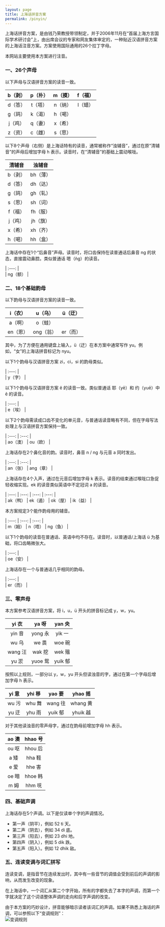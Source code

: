 ```yaml
---
layout: page
title: 上海话拼音方案
permalink: /pinyin/
---             
```


上海话拼音方案，是由钱乃荣教授带领制定，并于2006年11月在“首届上海方言国际学术研讨会”上，由出席会议的专家和网友集体审定的，一种贴近汉语拼音方案的上海话注音方案。方案使用国际通用的26个拉丁字母。              

本网站主要使用本方案进行注音。                              

### 一、26个声母                

以下声母与汉语拼音方案的读音一致。              

| b（剥） | p（朴） | m（摸） | f（福） |                                       
| :---: | :---: | :---: | :---: |                       
| d（答） | t（塔） | n（纳） | l（蜡） |                               
| g（鸽） | k（渴） | h（喝） |  |                        
| j（鸡） | q（妻） | x（希） |  |               
| z（资） | c（雌） | s（思） |  |               

以下8个声母（右侧）是上海话特有的读音，通常被称作“浊辅音”，通过在原“清辅音”的声母后增加字母 h 表示。读音时，在“清辅音”的基础上震动喉咙。                     

| 清辅音 | 浊辅音 |             
| :---: | :---: |               
| b（剥） | bh（薄） |             
| d（答） | dh（达） |             
| g（鸽） | gh（轧） |             
| s（思） | sh（词） |             
| f（福） | fh（服） |             
| j（鸡） | jh（旗） |             
| x（希） | xh（齐） |             
| h（喝） | hh（盒） |             

上海话中存在1个“后鼻音”声母。读音时，将口齿保持在读普通话后鼻音 ng 的状态，直接震动鼻腔。类似普通话 嗯（ǹg）的读音。               

| :---: |               
| ng（额） |             

### 二、18个基础韵母                

以下韵母与汉语拼音方案的读音一致。                

| i（衣） | u（乌） | ü（迂） |                
| :---: | :---: | :---: |                           
| a（啊） | o（蛙） |  |                
| en（恩） | ong（翁） | er（而） |             

其中，为了方便在通用键盘上输入，ü（迂）在本方案中通常写作 yu。例如，“女”的上海话拼音标记为 nyu。                  

以下1个韵母与汉语拼音方案 zi，ci，si 的韵母类似。                           

| :---: |               
| y（字） |                      

以下1个韵母与汉语拼音方案 ê 的读音一致。类似普通话 耶（yē）和 约（yuē）中 ê 的读音。            

| :---: |              
| e（埃） |                    

以下2个韵母需读成口齿不变化的单元音，与普通话读音略有不同，但在字母写法处理上与汉语拼音方案保持一致。                  

| :---: | :---: |                            
| ao（澳） | ou（欧） |             

上海话存在2个鼻化音的韵。读音时，鼻音 n / ng 与元音 a 同时发出。                                                      

| :---: | :---: |                            
| an（张） | ang（章） |                

上海话存在4个入声，通过在元音后增加字母 k 表示。读音的结束通过喉咙口急促轻收缩实现。ek 的读音类似英语中不定冠词 a 的读音。                        

| :---: | :---: | :---: | :---: |                               
| ak（鸭） | ek（遏） | ok（屋） | ik（益） |               

本方案规定3个能作韵母用的辅音。                     

| :---: | :---: | :---: |                               
| m（姆） | n（唔） | ng（鱼） |               

以下1个韵母的读音在普通话、英语中均不存在。读音时，以普通话/上海话 ü 为基础，将口齿略微张大。            

| :---: |                               
| oe（安） |                      

上海话存在一个与普通话几乎相同的韵母。                

| :---: |                               
| er（而） |                 

### 三、零声母                  

本方案参考汉语拼音方案，将 i，u，ü 开头的拼音标记成 y，w，yu。                           

| yi 衣 | ya 呀 | yan 央 |                                      
| :---: | :---: | :---: |                                
| yin 音 | yong 永 | yik 一 |                      
| wu 乌 | we 畏 | woe 碗 |                          
| wang 汪 | wak 挖 | wek 殟 |                          
| yu 淤 | yuoe 鸳 | yuik 郁 |                    

按照以上规则，一部分以 y，w，yu 开头但读浊音的字，通过在第一个字母后增加字母 h 表示。                               

| yi 意 | yhi 移 | yao 要 | yhao 摇 |                   
| :---: | :---: | :---: | :---: |                   
| wu 污 | whu 舞 | wang 往 | whang 黄 |                   
| yu 迂 | yhu 雨 | yuik 郁 | yhuik 越 |                   

对于其他读浊音的零声母字，通过在韵母前增加字母 hh 表示。                

| ao 澳 | hhao 号 |                     
| :---: | :---: |                       
| ou 呕 | hhou 后 |                     
| a 矮 | hha 鞋 |                     
| e 爱 | hhe 害 |                     
| oe 暗 | hhoe 韩 |                     
| m 姆 | hhm 呒 |                     

### 四、基础声调                                

上海话存在5个声调。以下是仅读单个字的声调情况。                                  

+ 第一声（阴平），例如 52 ti 天。                               
+ 第二声（阴去），例如 34 di 底。                        
+ 第三声（阳去），例如 23 dhi 地。                 
+ 第四声（阴入），例如 5 dik 跌。                           
+ 第五声（阳入）。例如 12 dhik 敌。                     

### 五、连读变调与词汇拼写                  

连读变调，是指音节在连续发出时，其中有一些音节的调值会受到前后的声调的影响，从而发生改变的现象。                                      

在上海话中，一个词汇从第二个字开始，所有的字都失去了本字的声调，而第一个字就决定了这个词语整体声调的走向和后字声调的改变。                                  

由于本方案的巧妙设计，拼音能够暗示读者该词汇的声调。如果不熟悉上海话的声调，可以参照以下“变调规则”：                      
![变调规则](/shanghainese/images/2024-10-21.png)                   